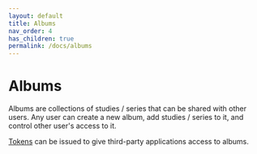 ```yaml
---
layout: default
title: Albums
nav_order: 4
has_children: true
permalink: /docs/albums
---
```


# Albums

Albums are collections of studies / series that can be shared with other users. Any user can create a new album, add studies / series to it, and control other user's access to it.

[Tokens](/docs/tokens/album_tokens) can be issued to give third-party applications access to albums.
